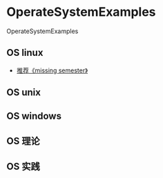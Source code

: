 # OperateSystemExamples
OperateSystemExamples


## OS linux
- [推荐《missing semester》](./OSLinux/missing-semester-recommand.md)
## OS unix

## OS windows

## OS 理论

## OS 实践

